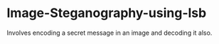 # Image-Steganography-using-lsb
Involves encoding a secret message in an image and decoding it also.
